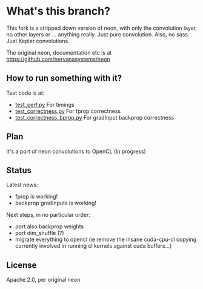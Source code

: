 # What's this branch?

This fork is a stripped down version of neon, with only the convolution layer, no other layers
or ... anything really.  Just pure convolution.  Also, no sass.  Just Kepler convolutions.

The original neon, documentation etc is at https://github.com/nervanasystems/neon

## How to run something with it?

Test code is at:
- [test_perf.py](test_perf.py)  For timings
- [test_correctness.py](test_correctness.py)   For fprop correctness
- [test_correctness_bprop.py](test_correctness_bprop.py)    For gradInput backprop correctness

## Plan

It's a port of neon convolutions to OpenCL (in progress)

## Status

Latest news:
- fprop is working!
- backprop gradInputs is working!

Next steps, in no particular order:
- port also backprop weights
- port dim_shuffle (?)
- migrate everything to opencl (ie remove the insane cuda-cpu-cl copying currently involved in running
cl kernels against cuda buffers...)

## License

Apache 2.0, per original neon

